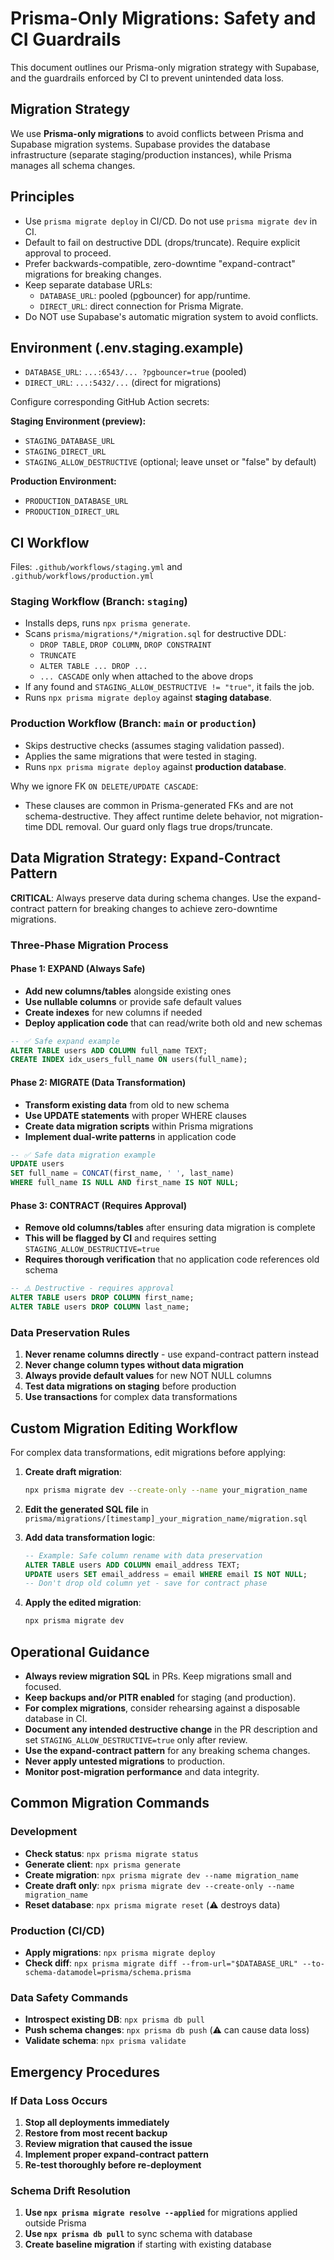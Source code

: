 # Prisma-Only Migrations: Safety and CI Guardrails

This document outlines our Prisma-only migration strategy with Supabase, and the guardrails enforced by CI to prevent unintended data loss.

## Migration Strategy

We use **Prisma-only migrations** to avoid conflicts between Prisma and Supabase migration systems. Supabase provides the database infrastructure (separate staging/production instances), while Prisma manages all schema changes.

## Principles

- Use `prisma migrate deploy` in CI/CD. Do not use `prisma migrate dev` in CI.
- Default to fail on destructive DDL (drops/truncate). Require explicit approval to proceed.
- Prefer backwards-compatible, zero-downtime "expand-contract" migrations for breaking changes.
- Keep separate database URLs:
  - `DATABASE_URL`: pooled (pgbouncer) for app/runtime.
  - `DIRECT_URL`: direct connection for Prisma Migrate.
- Do NOT use Supabase's automatic migration system to avoid conflicts.

## Environment (.env.staging.example)

- `DATABASE_URL`: `...:6543/... ?pgbouncer=true` (pooled)
- `DIRECT_URL`: `...:5432/...` (direct for migrations)

Configure corresponding GitHub Action secrets:

**Staging Environment (preview):**
- `STAGING_DATABASE_URL`
- `STAGING_DIRECT_URL`
- `STAGING_ALLOW_DESTRUCTIVE` (optional; leave unset or "false" by default)

**Production Environment:**
- `PRODUCTION_DATABASE_URL`
- `PRODUCTION_DIRECT_URL`

## CI Workflow

Files: `.github/workflows/staging.yml` and `.github/workflows/production.yml`

### Staging Workflow (Branch: `staging`)
- Installs deps, runs `npx prisma generate`.
- Scans `prisma/migrations/*/migration.sql` for destructive DDL:
  - `DROP TABLE`, `DROP COLUMN`, `DROP CONSTRAINT`
  - `TRUNCATE`
  - `ALTER TABLE ... DROP ...`
  - `... CASCADE` only when attached to the above drops
- If any found and `STAGING_ALLOW_DESTRUCTIVE != "true"`, it fails the job.
- Runs `npx prisma migrate deploy` against **staging database**.

### Production Workflow (Branch: `main` or `production`)
- Skips destructive checks (assumes staging validation passed).
- Applies the same migrations that were tested in staging.
- Runs `npx prisma migrate deploy` against **production database**.

Why we ignore FK `ON DELETE/UPDATE CASCADE`:
- These clauses are common in Prisma-generated FKs and are not schema-destructive. They affect runtime delete behavior, not migration-time DDL removal. Our guard only flags true drops/truncate.

## Data Migration Strategy: Expand-Contract Pattern

**CRITICAL**: Always preserve data during schema changes. Use the expand-contract pattern for breaking changes to achieve zero-downtime migrations.

### Three-Phase Migration Process

#### Phase 1: EXPAND (Always Safe)
- **Add new columns/tables** alongside existing ones
- **Use nullable columns** or provide safe default values
- **Create indexes** for new columns if needed
- **Deploy application code** that can read/write both old and new schemas

```sql
-- ✅ Safe expand example
ALTER TABLE users ADD COLUMN full_name TEXT;
CREATE INDEX idx_users_full_name ON users(full_name);
```

#### Phase 2: MIGRATE (Data Transformation)
- **Transform existing data** from old to new schema
- **Use UPDATE statements** with proper WHERE clauses
- **Create data migration scripts** within Prisma migrations
- **Implement dual-write patterns** in application code

```sql
-- ✅ Safe data migration example
UPDATE users 
SET full_name = CONCAT(first_name, ' ', last_name) 
WHERE full_name IS NULL AND first_name IS NOT NULL;
```

#### Phase 3: CONTRACT (Requires Approval)
- **Remove old columns/tables** after ensuring data migration is complete
- **This will be flagged by CI** and requires setting `STAGING_ALLOW_DESTRUCTIVE=true`
- **Requires thorough verification** that no application code references old schema

```sql
-- ⚠️ Destructive - requires approval
ALTER TABLE users DROP COLUMN first_name;
ALTER TABLE users DROP COLUMN last_name;
```

### Data Preservation Rules

1. **Never rename columns directly** - use expand-contract pattern instead
2. **Never change column types without data migration**
3. **Always provide default values** for new NOT NULL columns
4. **Test data migrations on staging** before production
5. **Use transactions** for complex data transformations

## Custom Migration Editing Workflow

For complex data transformations, edit migrations before applying:

1. **Create draft migration**:
   ```bash
   npx prisma migrate dev --create-only --name your_migration_name
   ```

2. **Edit the generated SQL file** in `prisma/migrations/[timestamp]_your_migration_name/migration.sql`

3. **Add data transformation logic**:
   ```sql
   -- Example: Safe column rename with data preservation
   ALTER TABLE users ADD COLUMN email_address TEXT;
   UPDATE users SET email_address = email WHERE email IS NOT NULL;
   -- Don't drop old column yet - save for contract phase
   ```

4. **Apply the edited migration**:
   ```bash
   npx prisma migrate dev
   ```

## Operational Guidance

- **Always review migration SQL** in PRs. Keep migrations small and focused.
- **Keep backups and/or PITR enabled** for staging (and production).
- **For complex migrations**, consider rehearsing against a disposable database in CI.
- **Document any intended destructive change** in the PR description and set `STAGING_ALLOW_DESTRUCTIVE=true` only after review.
- **Use the expand-contract pattern** for any breaking schema changes.
- **Never apply untested migrations** to production.
- **Monitor post-migration performance** and data integrity.

## Common Migration Commands

### Development
- **Check status**: `npx prisma migrate status`
- **Generate client**: `npx prisma generate`
- **Create migration**: `npx prisma migrate dev --name migration_name`
- **Create draft only**: `npx prisma migrate dev --create-only --name migration_name`
- **Reset database**: `npx prisma migrate reset` (⚠️ destroys data)

### Production (CI/CD)
- **Apply migrations**: `npx prisma migrate deploy`
- **Check diff**: `npx prisma migrate diff --from-url="$DATABASE_URL" --to-schema-datamodel=prisma/schema.prisma`

### Data Safety Commands
- **Introspect existing DB**: `npx prisma db pull`
- **Push schema changes**: `npx prisma db push` (⚠️ can cause data loss)
- **Validate schema**: `npx prisma validate`

## Emergency Procedures

### If Data Loss Occurs
1. **Stop all deployments immediately**
2. **Restore from most recent backup**
3. **Review migration that caused the issue**
4. **Implement proper expand-contract pattern**
5. **Re-test thoroughly before re-deployment**

### Schema Drift Resolution
1. **Use `npx prisma migrate resolve --applied`** for migrations applied outside Prisma
2. **Use `npx prisma db pull`** to sync schema with database
3. **Create baseline migration** if starting with existing database
